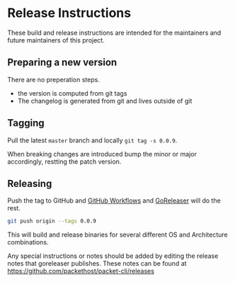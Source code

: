 # Release Instructions

These build and release instructions are intended for the maintainers and future maintainers of this project.

## Preparing a new version

There are no preperation steps.

* the version is computed from git tags
* The changelog is generated from git and lives outside of git

## Tagging

Pull the latest `master` branch and locally `git tag -s 0.0.9`.

When breaking changes are introduced bump the minor or major accordingly, restting the patch version.

## Releasing

Push the tag to GitHub and [GitHub Workflows](.github/workflows/release.yml) and [GoReleaser](.goreleaser.yml) will do the rest.

```sh
git push origin --tags 0.0.9
```

This will build and release binaries for several different OS and Architecture combinations.

Any special instructions or notes should be added by editing the release notes that goreleaser publishes. These notes can be found at https://github.com/packethost/packet-cli/releases

